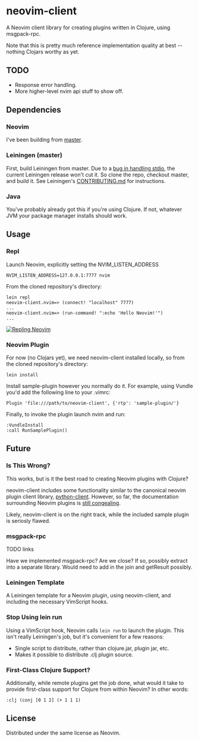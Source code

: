# neovim-client

A Neovim client library for creating plugins written in Clojure, using
msgpack-rpc.

Note that this is pretty much reference implementation quality at best -- nothing Clojars worthy as yet.

## TODO

* Response error handling.
* More higher-level nvim api stuff to show off.

## Dependencies

### Neovim

I've been building from [master](https://github.com/neovim/neovim).

### Leiningen (master)

First, build Leiningen from master. Due to a
[bug in handling stdio](https://github.com/technomancy/leiningen/issues/1857),
the current Leiningen release won't cut it. So clone the repo, checkout master,
and build it. See Leiningen's
[CONTRIBUTING.md](https://github.com/technomancy/leiningen/blob/master/CONTRIBUTING.md#bootstrapping)
for instructions.

### Java

You've probably already got this if you're using Clojure. If not, whatever JVM your package manager installs should work.

## Usage

### Repl

Launch Neovim, explicitly setting the NVIM_LISTEN_ADDRESS

    NVIM_LISTEN_ADDRESS=127.0.0.1:7777 nvim

From the cloned repository's directory:

    lein repl
    neovim-client.nvim=> (connect! "localhost" 7777)
    ...
    neovim-client.nvim=> (run-command! ":echo 'Hello Neovim!'")
    ...

[![Repling Neovim](http://img.youtube.com/vi/g-9DdVwbSTo/0.jpg)](https://www.youtube.com/watch?v=g-9DdVwbSTo)

### Neovim Plugin

For now (no Clojars yet), we need neovim-client installed locally, so from
the cloned repository's directory:

    lein install

Install sample-plugin however you normally do it. For example, using Vundle
you'd add the following line to your .vimrc:

    Plugin 'file:///path/to/neovim-client', {'rtp': 'sample-plugin/'}

Finally, to invoke the plugin launch nvim and run:

    :VundleInstall
    :call RunSamplePlugin()

## Future

### Is This Wrong?

This works, but is it the best road to creating Neovim plugins with Clojure?

neovim-client includes some functionality similar to the canonical neovim
plugin client library, [python-client](https://github.com/neovim/python-client).
However, so far, the documentation surrounding Neovim plugins is [still
congealing](https://github.com/neovim/neovim/issues/1929).

Likely, neovim-client is on the right track, while the included sample plugin
is seriosly flawed.

### msgpack-rpc

TODO links

Have we implemented msgpack-rpc? Are we close? If so, possibly extract into a
separate library. Would need to add in the join and getResult possibly.

### Leiningen Template

A Leiningen template for a Neovim plugin, using neovim-client, and including
the necessary VimScript hooks.

### Stop Using lein run

Using a VimScript hook, Neovim calls `lein run` to launch the plugin. This isn't
really Leiningen's job, but it's convenient for a few reasons:

* Single script to distribute, rather than clojure.jar, plugin jar, etc.
* Makes it possible to distribute .clj plugin source.

### First-Class Clojure Support?

Additionally, while remote plugins get the job done, what would it take to
provide first-class support for Clojure from within Neovim? In other words:

    :clj (conj [0 1 2] (+ 1 1 1)

## License

Distributed under the same license as Neovim.
